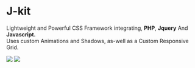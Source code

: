 # J-kit
<p> Lightweight and Powerful CSS Framework integrating, <b>PHP</b>, <b>Jquery</b> And <b>Javascript.</b></br>
Uses custom Animations and Shadows, as-well as a Custom Responsive Grid.
</p>
<a href="https://codeclimate.com/github/Jake7500/Jakekit.css/coverage"><img src="https://codeclimate.com/github/Jake7500/Jakekit.css/badges/coverage.svg" /></a>
<a href="https://codeclimate.com/github/Jake7500/Jakekit.css"><img src="https://codeclimate.com/github/Jake7500/Jakekit.css/badges/issue_count.svg" /></a>








<!--
Usage:
- CDN (https://cdn.jakekitcss.com)
- Source Files (https://github.com/Jake7500/Jakekit.css)

> Development Log <a href="https://github.com/Jake7500/Jakekit.css/blob/master/Development%20Log.txt">here</a>
</br>
> Wiki <a href="https://github.com/Jake7500/Jakekit.css/wiki">here</a>
</br>
> Issue's  <a href="https://github.com/Jake7500/Jakekit.css/issues">here</a>
-->
